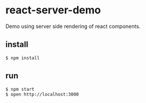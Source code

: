 react-server-demo
=================

Demo using server side rendering of react components.

## install

```
$ npm install
```

## run

```
$ npm start
$ open http://localhost:3000
```
